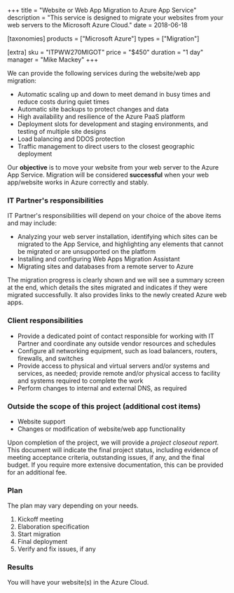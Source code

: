 +++
title = "Website or Web App Migration to Azure App Service"
description = "This service is designed to migrate your websites from your web servers to the Microsoft Azure Cloud."
date = 2018-06-18

[taxonomies]
products = ["Microsoft Azure"]
types = ["Migration"]

[extra]
sku = "ITPWW270MIGOT"
price = "$450"
duration = "1 day"
manager = "Mike Mackey"
+++

We can provide the following services during the website/web app
migration:

-   Automatic scaling up and down to meet demand in busy times and
    reduce costs during quiet times
-   Automatic site backups to protect changes and data
-   High availability and resilience of the Azure PaaS platform
-   Deployment slots for development and staging environments, and
    testing of multiple site designs
-   Load balancing and DDOS protection
-   Traffic management to direct users to the closest geographic
    deployment

Our **objective** is to move your website from your web server to the
Azure App Service. Migration will be considered **successful** when your
web app/website works in Azure correctly and stably.

### IT Partner's responsibilities

IT Partner's responsibilities will depend on your choice of the above
items and may include:

-   Analyzing your web server installation, identifying which sites can
    be migrated to the App Service, and highlighting any elements that cannot be
    migrated or are unsupported on the platform
-   Installing and configuring Web Apps Migration Assistant
-   Migrating sites and databases from a remote server to Azure

The migration progress is clearly shown and we will see a summary screen
at the end, which details the sites migrated and indicates if they were
migrated successfully. It also provides links to the newly created Azure
web apps.

### Client responsibilities

-   Provide a dedicated point of contact responsible for working with IT
    Partner and coordinate any outside vendor resources and schedules
-   Configure all networking equipment, such as load balancers, routers,
    firewalls, and switches
-   Provide access to physical and virtual servers and/or systems and
    services, as needed; provide remote and/or physical access to
    facility and systems required to complete the work
-   Perform changes to internal and external DNS, as required

### Outside the scope of this project (additional cost items)

-   Website support
-   Changes or modification of website/web app functionality

Upon completion of the project, we will provide a *project closeout
report*. This document will indicate the final project status, including
evidence of meeting acceptance criteria, outstanding issues, if any, and the
final budget. If you require more extensive documentation, this can be
provided for an additional fee.

### Plan

The plan may vary depending on your needs.

1.  Kickoff meeting
2.  Elaboration specification
3.  Start migration
4.  Final deployment
5.  Verify and fix issues, if any

### Results

You will have your website(s) in the Azure Cloud.
